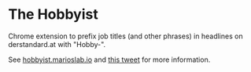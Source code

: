 # The Hobbyist

Chrome extension to prefix job titles (and other phrases) in headlines on derstandard.at with "Hobby-".

See [hobbyist.marioslab.io](https://hobbyist.marioslab.io) and [this tweet](https://twitter.com/badlogicgames/status/1763267760497270997) for more information.
